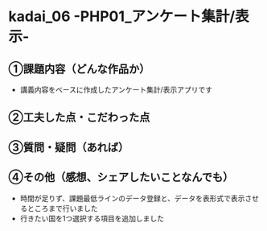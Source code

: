 # kadai_06 -PHP01_アンケート集計/表示-

## ①課題内容（どんな作品か）
- 講義内容をベースに作成したアンケート集計/表示アプリです

## ②工夫した点・こだわった点

## ③質問・疑問（あれば）

## ④その他（感想、シェアしたいことなんでも）
- 時間が足りず、課題最低ラインのデータ登録と、データを表形式で表示させるところまで行いました
- 行きたい国を1つ選択する項目を追加しました
